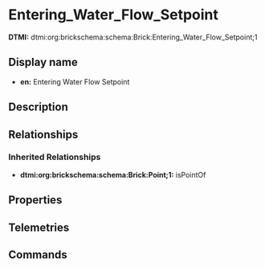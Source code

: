# Entering_Water_Flow_Setpoint
**DTMI:** dtmi:org:brickschema:schema:Brick:Entering_Water_Flow_Setpoint;1
## Display name
- **en:** Entering Water Flow Setpoint
## Description
## Relationships
### Inherited Relationships
* **dtmi:org:brickschema:schema:Brick:Point;1:** isPointOf
## Properties
## Telemetries
## Commands
